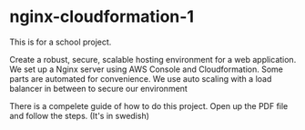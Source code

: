 # nginx-cloudformation-1
This is for a school project. 

Create a robust, secure, scalable hosting environment for a web application.
We set up a Nginx server using AWS Console and Cloudformation.
Some parts are automated for convenience.
We use auto scaling with a load balancer in between to secure our environment

There is a compelete guide of how to do this project. 
Open up the PDF file and follow the steps. (It's in swedish)



